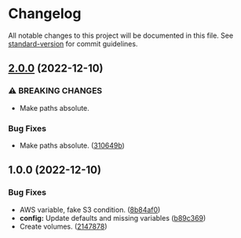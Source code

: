 # Changelog

All notable changes to this project will be documented in this file. See [standard-version](https://github.com/conventional-changelog/standard-version) for commit guidelines.

## [2.0.0](https://git.laurivan.com/Dev/ansible-role-outline-wiki/compare/v1.0.0...v2.0.0) (2022-12-10)


### ⚠ BREAKING CHANGES

* Make paths absolute.

### Bug Fixes

* Make paths absolute. ([310649b](https://git.laurivan.com/Dev/ansible-role-outline-wiki/commit/310649b9735822eee4f962bbb3f9207c33989f89))

## 1.0.0 (2022-12-10)

### Bug Fixes

* AWS variable, fake S3 condition. ([8b84af0](https://git.laurivan.com/Dev/ansible-role-outline-wiki/commit/8b84af081fc8ec7a63ce139409c3fbd546ae1478))
* **config:** Update defaults and missing variables ([b89c369](https://git.laurivan.com/Dev/ansible-role-outline-wiki/commit/b89c369824468118c7897b62cfba20351531643b))
* Create volumes. ([2147878](https://git.laurivan.com/Dev/ansible-role-outline-wiki/commit/2147878061376a8052c375a01569da661f3daa4f))
